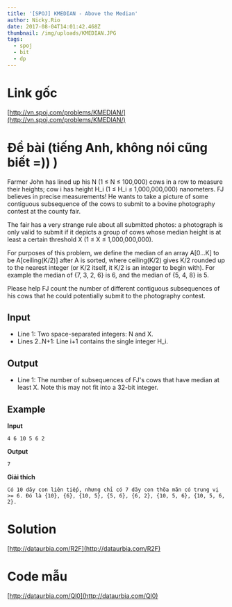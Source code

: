 ```yaml
---
title: '[SPOJ] KMEDIAN - Above the Median'
author: Nicky.Rio
date: 2017-08-04T14:01:42.468Z
thumbnail: /img/uploads/KMEDIAN.JPG
tags:
  - spoj
  - bit
  - dp
---
```

# Link gốc
[http://vn.spoj.com/problems/KMEDIAN/](http://vn.spoj.com/problems/KMEDIAN/)

# Đề bài (tiếng Anh, không nói cũng biết =)) )

Farmer John has lined up his N (1 ≤ N ≤ 100,000) cows in a row to measure their heights; cow i has height H_i (1 ≤ H_i ≤ 1,000,000,000) nanometers. FJ believes in precise measurements! He wants to take a picture of some contiguous subsequence of the cows to submit to a bovine photography contest at the county fair.

The fair has a very strange rule about all submitted photos: a photograph is only valid to submit if it depicts a group of cows whose median height is at least a certain threshold X (1 ≤ X ≤ 1,000,000,000).

For purposes of this problem, we define the median of an array A[0...K] to be A[ceiling(K\/2)] after A is sorted, where ceiling(K/2) gives K/2 rounded up to the nearest integer (or K/2 itself, it K/2 is an integer to begin with). For example the median of {7, 3, 2, 6} is 6, and the median of {5, 4, 8} is 5.

Please help FJ count the number of different contiguous subsequences of his cows that he could potentially submit to the photography contest.

## Input

* Line 1: Two space-separated integers: N and X.
* Lines 2..N+1: Line i+1 contains the single integer H\_i.

## Output

* Line 1: The number of subsequences of FJ's cows that have median at least X. Note this may not fit into a 32-bit integer.

## Example

**Input**
```
4 6 10 5 6 2 
```
**Output**
```
7
```
**Giải thích**
```
Có 10 dãy con liên tiếp, nhưng chỉ có 7 dãy con thõa mãn có trung vị >= 6. Đó là {10}, {6}, {10, 5}, {5, 6}, {6, 2}, {10, 5, 6}, {10, 5, 6, 2}.
```

# Solution
[http://dataurbia.com/R2F](http://dataurbia.com/R2F)
# Code mẫu
[http://dataurbia.com/Ql0](http://dataurbia.com/Ql0)

